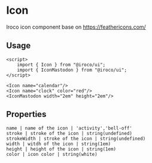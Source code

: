 # Icon

Iroco icon component base on https://feathericons.com/

## Usage

```example
<script>
    import { Icon } from "@iroco/ui";
    import { IconMastodon } from "@iroco/ui";
</script>

<Icon name="calendar"/>
<Icon name="clock" color="red"/>
<IconMastodon width="2em" height="2em"/>
```

## Properties

```properties
name | name of the icon | 'activity','bell-off'
stroke | stroke of the icon | string(undefined)
strokeWidth | stroke of the icon | string(undefined)
width | witdh of the icon | string(1em)
height | height of the icon | string(1em)
color | icon color | string(white)
```
